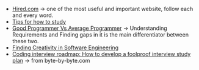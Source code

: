 - [Hired.com](https://hired.com/blog/candidates/how-to-effectively-prepare-for-technical-interviews/) -> one of the most useful and important website, follow each and every word.
- [Tips for how to study](https://haseebq.com/how-to-break-into-tech-job-hunting-and-interviews/#general-study)
- [Good Programmer Vs Average Programmer](https://hackernoon.com/good-programmer-vs-average-programmer-4a398889fe68) -> Understanding Requirements and Finding gaps in it is the main differentiator between these two.
- [Finding Creativity in Software Engineering](https://hackernoon.com/finding-creativity-in-software-engineering-5f20193ae54c)
- [Coding interview roadmap: How to develop a foolproof interview study plan](https://www.byte-by-byte.com/interview-roadmap/) -> from byte-by-byte.com
